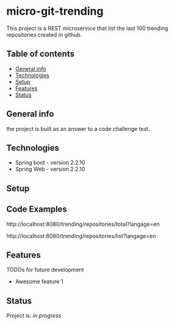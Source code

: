 # micro-git-trending
This project is a REST microservice that list the last 100 trending repositories created in github.

## Table of contents
* [General info](#general-info)
* [Technologies](#technologies)
* [Setup](#setup)
* [Features](#features)
* [Status](#status)

## General info
the project is built as an answer to a code challenge test.

## Technologies
* Spring boot - version 2.2.10
* Spring Web - version 2.2.10

## Setup

## Code Examples
http://localhost:8080/trending/repositories/total?langage=en

http://localhost:8080/trending/repositories/list?langage=en

## Features
 TODOs for future development
* Awesome feature 1

## Status
Project is: _in progress_
